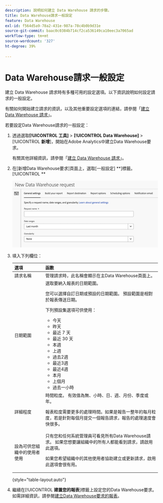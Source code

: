 ```yaml
---
description: 說明如何建立 Data Warehouse 請求的步驟。
title: Data Warehouse請求一般設定
feature: Data Warehouse
exl-id: f564d5a9-78a2-431e-987a-78c4b0b9d31e
source-git-commit: baac0c0384b714cf2ca536149ca10eec3a7065ad
workflow-type: tm+mt
source-wordcount: '327'
ht-degree: 39%

---
```


# Data Warehouse請求一般設定

建立 Data Warehouse 請求時有多種可用的設定選項。以下資訊說明如何設定請求的一般設定。

有關如何開始建立請求的資訊，以及其他重要設定選項的連結，請參閱「[建立 Data Warehouse 請求](/help/export/data-warehouse/create-request/t-dw-create-request.md)」。

若要設定Data Warehouse請求的一般設定：

1. 透過選取&#x200B;**[!UICONTROL 工具]** > **[!UICONTROL Data Warehouse]** > [!UICONTROL **新增**]，開始在Adobe Analytics中建立Data Warehouse要求。

   有關其他詳細資訊，請參閱「[建立 Data Warehouse 請求](/help/export/data-warehouse/create-request/t-dw-create-request.md)」。

1. 在[新增Data Warehouse要求]頁面上，選取[一般設定] **]標籤。[!UICONTROL **

   ![報告目標標籤](assets/dw-general-settings.png)

1. 填入下列欄位：

   | 選項 | 函數 |
   |---------|----------|
   | 請求名稱 | 管理請求時，此名稱會顯示在主Data Warehouse頁面上。 |
   | 日期範圍 | 選取要納入報表的日期範圍。 <p>您可以選擇自訂日期或預設的日期範圍。 預設範圍是相對於報表傳送日期。</p><p>下列預設集選項可供使用：</p><ul><li>今天</li><li>昨天</li><li>最近 7 天</li><li>最近 30 天</li><li>本週</li><li>上週</li><li>過去2週</li><li>最近3週</li><li>最近4週</li><li>本月</li><li>上個月</li><li>過去一小時</li></ul> |
   | 詳細程度 | <!--what does this setting do? It's not the schedule/frequency... --> 時間粒度。 有效值為無、小時、日、週、月份、季度或年。<p>報表粒度需要更多的處理時間。如果是報告一整年的每月粒度，若是針對每個月提交一個報告請求，報告的處理速度會快很多。</p> |
   | 設為可供您組織中的使用者使用 | 只有您和任何系統管理員可看見所有Data Warehouse請求。 如果您想要讓組織中的所有人都能看到請求，請啟用此選項。 <p>如果您希望組織中的其他使用者協助建立或更新請求，啟用此選項會很有用。</p> |

   {style="table-layout:auto"}

1. 繼續在&#x200B;[!UICONTROL **建置您的報表**]&#x200B;標籤上設定您的Data Warehouse要求。 如需詳細資訊，請參閱[建立Data Warehouse要求的報表](/help/export/data-warehouse/create-request/dw-request-build-report.md)。
